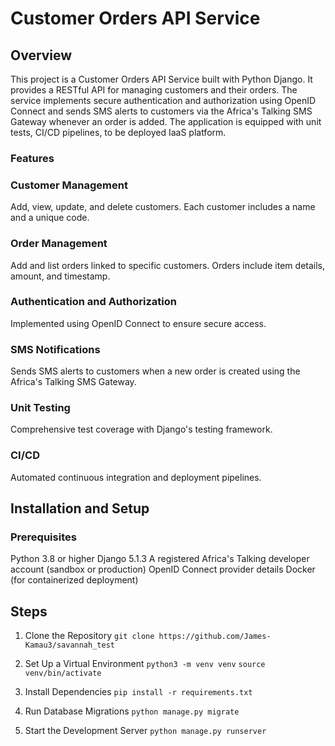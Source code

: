 # Customer Orders API Service
## Overview
This project is a Customer Orders API Service built with Python Django. It provides a RESTful API for managing customers and their orders. The service implements secure authentication and authorization using OpenID Connect and sends SMS alerts to customers via the Africa's Talking SMS Gateway whenever an order is added. The application is equipped with unit tests, CI/CD pipelines, to be deployed IaaS platform.


### Features

### Customer Management
Add, view, update, and delete customers.
Each customer includes a name and a unique code.

### Order Management
Add and list orders linked to specific customers.
Orders include item details, amount, and timestamp.

### Authentication and Authorization
Implemented using OpenID Connect to ensure secure access.

### SMS Notifications
Sends SMS alerts to customers when a new order is created using the Africa's Talking SMS Gateway.

### Unit Testing
Comprehensive test coverage with Django's testing framework.

### CI/CD
Automated continuous integration and deployment pipelines.


## Installation and Setup
### Prerequisites
Python 3.8 or higher
Django 5.1.3
A registered Africa's Talking developer account (sandbox or production)
OpenID Connect provider details
Docker (for containerized deployment)

## Steps
1. Clone the Repository
`git clone https://github.com/James-Kamau3/savannah_test`

2. Set Up a Virtual Environment
`python3 -m venv venv`
`source venv/bin/activate`

3. Install Dependencies
`pip install -r requirements.txt`


5. Run Database Migrations
`python manage.py migrate`

6. Start the Development Server
`python manage.py runserver`